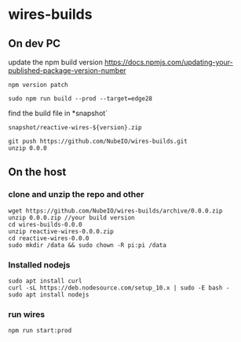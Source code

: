 # wires-builds


## On dev PC

update the npm build version 
https://docs.npmjs.com/updating-your-published-package-version-number

```
npm version patch
```

```
sudo npm run build --prod --target=edge28
```

find the build file in *snapshot`

```
snapshot/reactive-wires-${version}.zip
```

```
git push https://github.com/NubeIO/wires-builds.git 
unzip 0.0.0
```



## On the host

### clone and unzip the repo and other

```
wget https://github.com/NubeIO/wires-builds/archive/0.0.0.zip
unzip 0.0.0.zip //your build version
cd wires-builds-0.0.0
unzip reactive-wires-0.0.0.zip
cd reactive-wires-0.0.0
sudo mkdir /data && sudo chown -R pi:pi /data
```


### Installed nodejs

```
sudo apt install curl
curl -sL https://deb.nodesource.com/setup_10.x | sudo -E bash -
sudo apt install nodejs
```

### run wires

```
npm run start:prod
```


